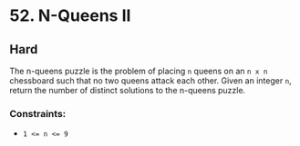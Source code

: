 # 52. N-Queens II

## Hard

The n-queens puzzle is the problem of placing `n` queens on an `n x n` chessboard such that no two queens attack each
other. Given an integer `n`, return the number of distinct solutions to the n-queens puzzle.

### Constraints:

- `1 <= n <= 9`
